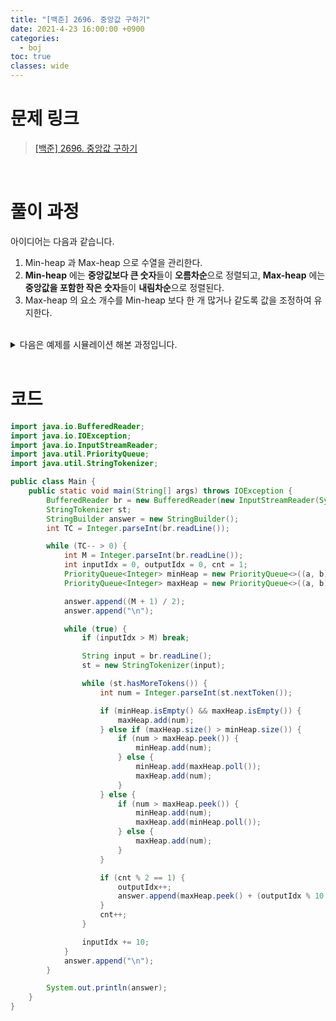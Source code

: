 ```yaml
---
title: "[백준] 2696. 중앙값 구하기"
date: 2021-4-23 16:00:00 +0900
categories:
  - boj
toc: true
classes: wide
---
```


# 문제 링크

> [[백준] 2696. 중앙값 구하기](https://www.acmicpc.net/problem/2696)

<br>

# 풀이 과정

아이디어는 다음과 같습니다.

1. Min-heap 과 Max-heap 으로 수열을 관리한다.
2. **Min-heap** 에는 **중앙값보다 큰 숫자**들이 **오름차순**으로 정렬되고, **Max-heap** 에는 **중앙값을 포함한 작은 숫자**들이 **내림차순**으로 정렬된다.
3. Max-heap 의 요소 개수를 Min-heap 보다 한 개 많거나 같도록 값을 조정하여 유지한다.

<br>

<details>
<summary>다음은 예제를 시뮬레이션 해본 과정입니다.</summary>
<div>

<img src="http://dl.dropbox.com/s/2j4omqaf1ggil99/%EB%B0%B1%EC%A4%80-2696_%EC%A4%91%EC%95%99%EA%B0%92%20%EA%B5%AC%ED%95%98%EA%B8%B0-1.png">

<img src="http://dl.dropbox.com/s/tjcw9alrztxf73u/%EB%B0%B1%EC%A4%80-2696_%EC%A4%91%EC%95%99%EA%B0%92%20%EA%B5%AC%ED%95%98%EA%B8%B0-2.png">

<img src="http://dl.dropbox.com/s/pw7p0qa8uptry1o/%EB%B0%B1%EC%A4%80-2696_%EC%A4%91%EC%95%99%EA%B0%92%20%EA%B5%AC%ED%95%98%EA%B8%B0-3.png">

<img src="http://dl.dropbox.com/s/q8dyq93cvcm7svb/%EB%B0%B1%EC%A4%80-2696_%EC%A4%91%EC%95%99%EA%B0%92%20%EA%B5%AC%ED%95%98%EA%B8%B0-4.png">

<img src="http://dl.dropbox.com/s/0so3jwozo57jv6f/%EB%B0%B1%EC%A4%80-2696_%EC%A4%91%EC%95%99%EA%B0%92%20%EA%B5%AC%ED%95%98%EA%B8%B0-5.png">

<img src="http://dl.dropbox.com/s/u6cc29ckw90p4xk/%EB%B0%B1%EC%A4%80-2696_%EC%A4%91%EC%95%99%EA%B0%92%20%EA%B5%AC%ED%95%98%EA%B8%B0-6.png">

<img src="http://dl.dropbox.com/s/nicntzgo6tlzynx/%EB%B0%B1%EC%A4%80-2696_%EC%A4%91%EC%95%99%EA%B0%92%20%EA%B5%AC%ED%95%98%EA%B8%B0-7.png">

<img src="http://dl.dropbox.com/s/8qzi8795t1gfzba/%EB%B0%B1%EC%A4%80-2696_%EC%A4%91%EC%95%99%EA%B0%92%20%EA%B5%AC%ED%95%98%EA%B8%B0-8.png">

<img src="http://dl.dropbox.com/s/fbh3hh24inkygoh/%EB%B0%B1%EC%A4%80-2696_%EC%A4%91%EC%95%99%EA%B0%92%20%EA%B5%AC%ED%95%98%EA%B8%B0-9.png">

</div>
</details>

<br>

# 코드

```java
import java.io.BufferedReader;
import java.io.IOException;
import java.io.InputStreamReader;
import java.util.PriorityQueue;
import java.util.StringTokenizer;

public class Main {
    public static void main(String[] args) throws IOException {
        BufferedReader br = new BufferedReader(new InputStreamReader(System.in));
        StringTokenizer st;
        StringBuilder answer = new StringBuilder();
        int TC = Integer.parseInt(br.readLine());

        while (TC-- > 0) {
            int M = Integer.parseInt(br.readLine());
            int inputIdx = 0, outputIdx = 0, cnt = 1;
            PriorityQueue<Integer> minHeap = new PriorityQueue<>((a, b) -> a - b);
            PriorityQueue<Integer> maxHeap = new PriorityQueue<>((a, b) -> b - a);

            answer.append((M + 1) / 2);
            answer.append("\n");

            while (true) {
                if (inputIdx > M) break;

                String input = br.readLine();
                st = new StringTokenizer(input);

                while (st.hasMoreTokens()) {
                    int num = Integer.parseInt(st.nextToken());

                    if (minHeap.isEmpty() && maxHeap.isEmpty()) {
                        maxHeap.add(num);
                    } else if (maxHeap.size() > minHeap.size()) {
                        if (num > maxHeap.peek()) {
                            minHeap.add(num);
                        } else {
                            minHeap.add(maxHeap.poll());
                            maxHeap.add(num);
                        }
                    } else {
                        if (num > maxHeap.peek()) {
                            minHeap.add(num);
                            maxHeap.add(minHeap.poll());
                        } else {
                            maxHeap.add(num);
                        }
                    }

                    if (cnt % 2 == 1) {
                        outputIdx++;
                        answer.append(maxHeap.peek() + (outputIdx % 10 == 0 ? "\n" : " "));
                    }
                    cnt++;
                }

                inputIdx += 10;
            }
            answer.append("\n");
        }

        System.out.println(answer);
    }
}
```